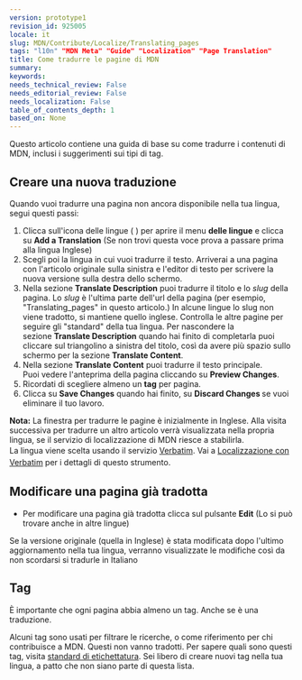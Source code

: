 ```yaml
---
version: prototype1
revision_id: 925005
locale: it
slug: MDN/Contribute/Localize/Translating_pages
tags: "l10n" "MDN Meta" "Guide" "Localization" "Page Translation"
title: Come tradurre le pagine di MDN
summary: 
keywords: 
needs_technical_review: False
needs_editorial_review: False
needs_localization: False
table_of_contents_depth: 1
based_on: None
---
```

<p>Questo articolo contiene una guida di base su come tradurre i contenuti di MDN, inclusi i suggerimenti sui tipi di tag.</p>

<h2 id="Creare_una_nuova_traduzione">Creare una nuova traduzione</h2>

<p>Quando vuoi tradurre una pagina non ancora disponibile nella tua lingua, segui questi passi:</p>

<ol style="list-style-type:decimal;">
 <li>Clicca sull'icona delle lingue ( ) per aprire il menu <strong>delle lingue</strong>&nbsp;e clicca su <strong>Add a Translation</strong> (Se non trovi questa voce prova a passare prima alla lingua Inglese)</li>
 <li>Scegli poi la lingua in cui vuoi tradurre il testo. Arriverai a una pagina con l'articolo originale sulla sinistra e l'editor di testo per scrivere la nuova versione sulla destra dello schermo.</li>
 <li>Nella sezione&nbsp;<strong>Translate Description</strong>&nbsp;puoi tradurre il titolo e lo <em>slug</em> della pagina. Lo <em>slug</em>&nbsp;è l'ultima parte dell'url della pagina (per esempio, "Translating_pages" in questo articolo.) In alcune lingue lo slug non viene tradotto, si mantiene quello inglese. Controlla le altre pagine per seguire gli "standard" della tua lingua. Per nascondere la sezione&nbsp;<strong>Translate Description</strong>&nbsp;quando hai finito di completarla puoi cliccare sul triangolino a sinistra del titolo, così da avere più spazio sullo schermo per la sezione&nbsp;<strong>Translate Content</strong>.</li>
 <li>Nella sezione&nbsp;<strong>Translate Content</strong>&nbsp;puoi tradurre il testo principale.<br />
  Puoi vedere l'anteprima della pagina cliccando su&nbsp;<strong>Preview Changes</strong>.</li>
 <li>Ricordati di scegliere almeno un&nbsp;<strong>tag</strong> per pagina.</li>
 <li>Clicca su&nbsp;<strong>Save Changes</strong> quando hai finito, su <strong>Discard Changes&nbsp;</strong>se vuoi eliminare il tuo lavoro.</li>
</ol>

<div class="note"><strong>Nota:</strong> La finestra per tradurre le pagine è inizialmente in Inglese. Alla visita successiva per tradurre un altro articolo verrà visualizzata nella propria lingua, se il servizio di localizzazione di MDN riesce a stabilirla.<br />
<span style="line-height:1.5em">La lingua viene scelta usando il servizio&nbsp;</span><a href="https://localize.mozilla.org/projects/mdn/" style="line-height: 1.5em;" title="https://localize.mozilla.org/projects/mdn/">Verbatim</a><span style="line-height:1.5em">. Vai a </span><a href="/it/docs/Mozilla/Localization/Localizing_with_Verbatim" style="line-height: 1.5em;" title="/en-US/docs/Mozilla/Localization/Localizing_with_Verbatim">Localizzazione con Verbatim</a><span style="line-height:1.5em"> per i dettagli di questo strumento.</span></div>

<h2 id="Modificare_una_pagina_già_tradotta">Modificare una pagina già tradotta</h2>

<ul>
 <li>Per modificare una pagina già tradotta clicca sul pulsante <strong>Edit</strong>&nbsp;(Lo si può trovare anche in altre lingue)</li>
</ul>

<p>Se la versione originale (quella in Inglese) è stata modificata dopo l'ultimo aggiornamento nella tua lingua, verranno visualizzate le modifiche così da non scordarsi si tradurle in Italiano</p>

<h2 id="Tag">Tag</h2>

<p>È importante che ogni pagina abbia almeno un tag. Anche se è una traduzione.</p>

<p>Alcuni tag sono usati per filtrare le ricerche, o come riferimento per chi contribuisce a MDN. Questi non vanno tradotti. Per sapere quali sono questi tag, visita <a href="/it/docs/Project:MDN/Contributing/Tagging_standards">standard di etichettatura</a>. Sei libero di creare nuovi tag nella tua lingua, a patto che non siano parte di questa lista.</p>

